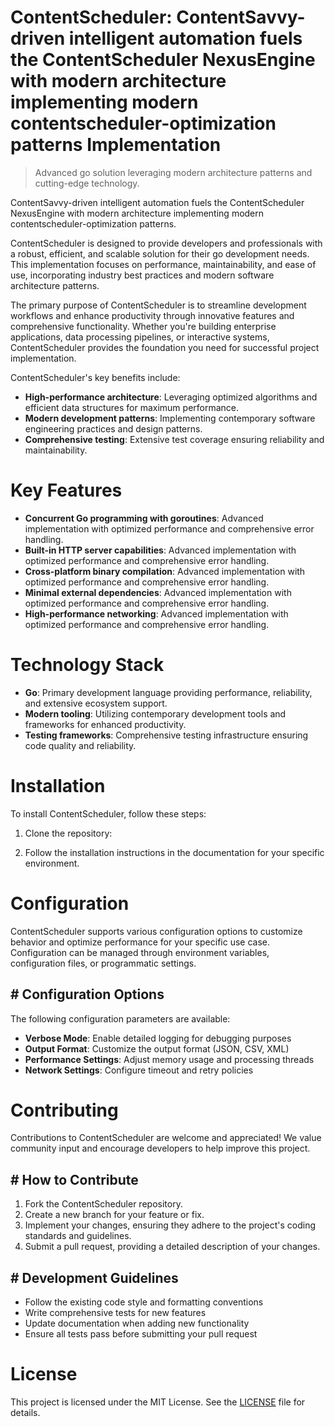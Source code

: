 <!-- fallback_ContentScheduler_20250810081830_22572 -->

# ContentScheduler: ContentSavvy-driven intelligent automation fuels the ContentScheduler NexusEngine with modern architecture implementing modern contentscheduler-optimization patterns Implementation
> Advanced go solution leveraging modern architecture patterns and cutting-edge technology.

ContentSavvy-driven intelligent automation fuels the ContentScheduler NexusEngine with modern architecture implementing modern contentscheduler-optimization patterns.

ContentScheduler is designed to provide developers and professionals with a robust, efficient, and scalable solution for their go development needs. This implementation focuses on performance, maintainability, and ease of use, incorporating industry best practices and modern software architecture patterns.

The primary purpose of ContentScheduler is to streamline development workflows and enhance productivity through innovative features and comprehensive functionality. Whether you're building enterprise applications, data processing pipelines, or interactive systems, ContentScheduler provides the foundation you need for successful project implementation.

ContentScheduler's key benefits include:

* **High-performance architecture**: Leveraging optimized algorithms and efficient data structures for maximum performance.
* **Modern development patterns**: Implementing contemporary software engineering practices and design patterns.
* **Comprehensive testing**: Extensive test coverage ensuring reliability and maintainability.

# Key Features

* **Concurrent Go programming with goroutines**: Advanced implementation with optimized performance and comprehensive error handling.
* **Built-in HTTP server capabilities**: Advanced implementation with optimized performance and comprehensive error handling.
* **Cross-platform binary compilation**: Advanced implementation with optimized performance and comprehensive error handling.
* **Minimal external dependencies**: Advanced implementation with optimized performance and comprehensive error handling.
* **High-performance networking**: Advanced implementation with optimized performance and comprehensive error handling.

# Technology Stack

* **Go**: Primary development language providing performance, reliability, and extensive ecosystem support.
* **Modern tooling**: Utilizing contemporary development tools and frameworks for enhanced productivity.
* **Testing frameworks**: Comprehensive testing infrastructure ensuring code quality and reliability.

# Installation

To install ContentScheduler, follow these steps:

1. Clone the repository:


2. Follow the installation instructions in the documentation for your specific environment.

# Configuration

ContentScheduler supports various configuration options to customize behavior and optimize performance for your specific use case. Configuration can be managed through environment variables, configuration files, or programmatic settings.

## # Configuration Options

The following configuration parameters are available:

* **Verbose Mode**: Enable detailed logging for debugging purposes
* **Output Format**: Customize the output format (JSON, CSV, XML)
* **Performance Settings**: Adjust memory usage and processing threads
* **Network Settings**: Configure timeout and retry policies

# Contributing

Contributions to ContentScheduler are welcome and appreciated! We value community input and encourage developers to help improve this project.

## # How to Contribute

1. Fork the ContentScheduler repository.
2. Create a new branch for your feature or fix.
3. Implement your changes, ensuring they adhere to the project's coding standards and guidelines.
4. Submit a pull request, providing a detailed description of your changes.

## # Development Guidelines

* Follow the existing code style and formatting conventions
* Write comprehensive tests for new features
* Update documentation when adding new functionality
* Ensure all tests pass before submitting your pull request

# License

This project is licensed under the MIT License. See the [LICENSE](https://github.com/laurindoisaac/ContentScheduler/blob/main/LICENSE) file for details.
